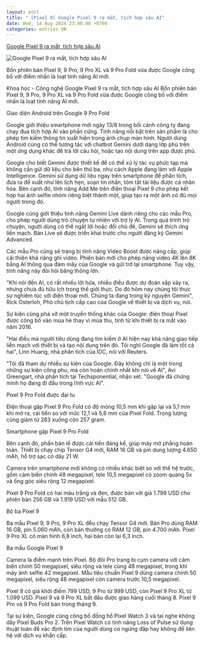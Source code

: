 ```yaml
---
layout: post
title: " [Pixel 9] Google Pixel 9 ra mắt, tích hợp sâu AI"
date: Wed, 14 Aug 2024 23:00:00 +0700
categories: entries VN
---
```

[Google Pixel 9 ra mắt, tích hợp sâu AI](https://baohaiduong.vn/google-pixel-9-ra-mat-tich-hop-sau-ai-390277.html)

![Google Pixel 9 ra mắt, tích hợp sâu AI](https://bhd.1cdn.vn/2024/08/14/i1-sohoa.vnecdn.net-2024-08-14-_znjvmzxjcxzpfqit2xrbmg-1200-80-6625-9354-1723605272.png)

Bốn phiên bản Pixel 9, 9 Pro, 9 Pro XL và 9 Pro Fold vừa được Google công bố với điểm nhấn là loạt tính năng AI mới.

Khoa học - Công nghệ Google Pixel 9 ra mắt, tích hợp sâu AI Bốn phiên bản Pixel 9, 9 Pro, 9 Pro XL và 9 Pro Fold vừa được Google công bố với điểm nhấn là loạt tính năng AI mới.

Giao diện Android trên Google 9 Pro Fold

Google giới thiệu smartphone mới ngày 13/8 trong bối cảnh công ty đang chạy đua tích hợp AI vào phần cứng. Tính năng nổi bật trên sản phẩm là cho phép tìm kiếm thông tin xuất hiện trong ảnh chụp màn hình. Người dùng Android cũng có thể tương tác với chatbot Gemini dưới dạng lớp phủ trên một ứng dụng khác để trả lời câu hỏi, hoặc tạo nội dung trên app được phủ.

Google cho biết Gemini được thiết kế để có thể xử lý tác vụ phức tạp mà không cần gửi dữ liệu cho bên thứ ba, như cách Apple đang làm với Apple Intelligence. Gemini sử dụng dữ liệu ngay trên smartphone để phân tích, đưa ra đề xuất như lên lịch hẹn, soạn tin nhắn, tóm tắt tài liệu được cá nhân hóa. Bên cạnh đó, tính năng Add Me trên điện thoại Pixel 9 cho phép kết hợp hai ảnh selfie nhóm riêng biệt thành một, giúp tạo ra một ảnh có đủ mọi người trong đó.

Google cũng giới thiệu tính năng Gemini Live dành riêng cho các mẫu Pro, cho phép người dùng trò chuyện tự nhiên với trợ lý AI. Trong quá trình trò chuyện, người dùng có thể ngắt lời hoặc đổi chủ đề, Gemini sẽ thích ứng liền mạch. Bản Live sẽ được triển khai trước cho người đăng ký Gemini Advanced.

Các mẫu Pro cũng sẽ trang bị tính năng Video Boost được nâng cấp, giúp cải thiện khả năng ghi video. Phiên bản mới cho phép nâng video 4K lên 8K bằng AI thông qua đám mây của Google và gửi trở lại smartphone. Tuy vậy, tính năng này đòi hỏi băng thông lớn.

"Khi nói đến AI, có rất nhiều lời hứa, nhiều điều được dự đoán sắp xảy ra, nhưng chưa đủ hữu ích trong thế giới thực. Do đó hôm nay chúng tôi thực sự nghiêm túc với điện thoại mới. Chúng ta đang trong kỷ nguyên Gemini", Rick Osterloh, Phó chủ tịch cấp cao của Google về thiết bị và dịch vụ, nói.

Sự kiện cũng phá vỡ một truyền thống khác của Google: điện thoại Pixel được công bố vào mùa hè thay vì mùa thu, tính từ khi thiết bị ra mắt vào năm 2016.

"Hai điều mà người tiêu dùng đang tìm kiếm ở AI hiện nay khả năng giao tiếp liền mạch với thiết bị và tạo nội dung trên đó. Tôi nghĩ Google đã làm tốt cả hai", Linn Huang, nhà phân tích của IDC, nói với Reuters.

"Tôi đã tham dự nhiều sự kiện của Google. Đây không chỉ là một trong những sự kiện công phu, mà còn hoàn chỉnh nhất khi nói về AI", Avi Greengart, nhà phân tích tại Techsponential, nhận xét. "Google đã chứng minh họ đang đi đầu trong lĩnh vực AI".

Pixel 9 Pro Fold được đại tu

Điện thoại gập Pixel 9 Pro Fold có độ mỏng 10,5 mm khi gập lại và 5,1 mm khi mở ra, cải tiến so với mức 12,1 và 5,8 mm của Pixel Fold. Trọng lượng cũng giảm từ 283 xuống còn 257 gram.

Smartphone gập Pixel 9 Pro Fold

Bên cạnh đó, phần bản lề được cải tiến đáng kể, giúp máy mở phẳng hoàn toàn. Thiết bị chạy chip Tensor G4 mới, RAM 16 GB và pin dung lượng 4.650 mAh, hỗ trợ sạc có dây 21 W.

Camera trên smartphone mới không có nhiều khác biệt so với thế hệ trước, gồm cảm biến chính 48 megapixel, tele 10,5 megapixel có zoom quang 5x và ống góc siêu rộng 12 megapixel.

Pixel 9 Pro Fold có hai màu trắng và đen, được bán với giá 1.799 USD cho phiên bản 256 GB và 1.919 USD với mẫu 512 GB.

Bộ ba Pixel 9

Ba mẫu Pixel 9, 9 Pro, 9 Pro XL đều chạy Tensor G4 mới. Bản Pro dùng RAM 16 GB, pin 5.060 mAh, còn bản thường có RAM 12 GB, pin 4.700 mAh. Pixel 9 Pro XL có màn hình 6,8 inch, hai bản còn lại 6,3 inch.

Ba mẫu Google Pixel 9

Camera là điểm mạnh trên Pixel. Bộ đôi Pro trang bị cụm camera với cảm biến chính 50 megapixel, siêu rộng và tele cùng 48 megapixel, trong khi máy ảnh selfie 42 megapixel. Mẫu tiêu chuẩn Pixel 9 dùng camera chính 50 megapixel, siêu rộng 48 megapixel còn camera trước 10,5 megapixel.

Pixel 9 có giá khởi điểm 799 USD, 9 Pro từ 999 USD, còn Pixel 9 Pro XL từ 1.099 USD. Pixel 9 và 9 Pro XL bắt đầu được giao hàng cuối tháng 8. Pixel 9 Pro và 9 Pro Fold bán trong tháng 9.

Tại sự kiện, Google cũng công bố đồng hồ Pixel Watch 3 và tai nghe không dây Pixel Buds Pro 2. Trên Pixel Watch có tính năng Loss of Pulse sử dụng thuật toán để xác định tim của người dùng có ngừng đập hay không để liên hệ với dịch vụ khẩn cấp.

